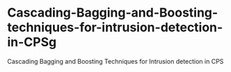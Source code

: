 # Cascading-Bagging-and-Boosting-techniques-for-intrusion-detection-in-CPSg
Cascading Bagging and Boosting Techniques for Intrusion detection in CPS
